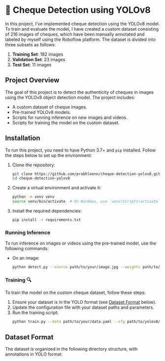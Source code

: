 # 📁 Cheque Detection using YOLOv8

In this project, I've implemented cheque detection using the YOLOv8 model. To train and evaluate the model, I have created a custom dataset consisting of 216 images of cheques, which have been manually annotated and labeled by myself using the Roboflow platform. The dataset is divided into three subsets as follows:
1. **Training Set**: 182 images
2. **Validation Set**: 23 images
3. **Test Set**: 11 images

## Project Overview
The goal of this project is to detect the authenticity of cheques in images using the YOLOv8 object detection model. The project includes:
- A custom dataset of cheque images.
- Pre-trained YOLOv8 models.
- Scripts for running inference on new images and videos.
- Scripts for training the model on the custom dataset.

## Installation
To run this project, you need to have Python 3.7+ and `pip` installed. Follow the steps below to set up the environment:

1. Clone the repository:
    ```sh
    git clone https://github.com/prabhleenn/cheque-detection-yolov8.git
    cd cheque-detection-yolov8
    ```

2. Create a virtual environment and activate it:
    ```sh
    python -m venv venv
    source venv/bin/activate  # On Windows, use `venv\Scripts\activate`
    ```

3. Install the required dependencies:
    ```sh
    pip install -r requirements.txt
    ```
    
### Running Inference
To run inference on images or videos using the pre-trained model, use the following commands:

- On an image:
    ```sh
    python detect.py --source path/to/your/image.jpg --weights path/to/yolov8/weights.pt
    ```

### Training 🔍
To train the model on the custom cheque dataset, follow these steps:

1. Ensure your dataset is in the YOLO format (see [Dataset Format](#dataset-format) below).
2. Update the configuration file with your dataset paths and parameters.
3. Run the training script:
    ```sh
    python train.py --data path/to/your/data.yaml --cfg path/to/yolov8/config.yaml --weights path/to/yolov8/weights.pt
    ```

## Dataset Format
The dataset is organized in the following directory structure, with annotations in YOLO format:

